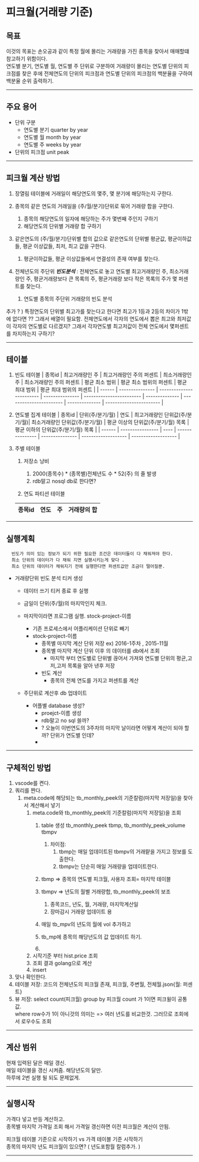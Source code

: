 # 피크월(거래량 기준)

## 목표
   이것의 목표는 손오공과 같이 특정 월에 몰리는 거래량을 가진 종목을 찾아서 매매할떄 참고하기 위함이다.   
   연도별 분기, 연도별 월, 연도별 주 단위로 구분하여 거래량이 몰리는 연도별 단위의 피크점를 찾은 후에 전체연도의 단위의 피크점과 연도별 단위의 피크점의 백분율을 구하여 백분율 순위 출력하기.

---

## 주요 용어
* 단위 구분   
  * 연도별 분기 quarter by year
  * 연도별 월 month by year
  * 연도별 주 weeks by year
* 단위의 피크점 unit peak

---



## 피크월 계산 방법

  1. 장열림 테이블에 거래일이 해당연도의 몇주, 몇 분기에 해당하는지 구한다.
  2. 종목의 같은 연도의 거래일을 (주/월/분기)단위로 묶어 거래량 합을 구한다.
     1. 종목의 해당연도의 일자에 해당하는 주가 몇번째 주인지 구하기
     2. 해당연도의 단위별 거래량 합 구하기
  3. 같은연도의 (주/월/분기)단위별 합의 값으로 같은연도의 단위별 평균값, 평균이하값들, 평균 이상값들, 최저, 최고 값을 구한다.
     1. 평균이하값들, 평균 이상값들에서 연결성의 존재 여부를 찾는다.

  4. 전체년도의 주단위 ***빈도분석*** : 전체연도로 놓고 연도별 최고거래량인 주, 최소거래량인 주, 평균거래량보다 큰 목록의 주, 평균거래량 보다 작은 목록의 주가 몇 퍼센트를 찾는다.
     1. 연도별 종목의 주단위 거래량의 빈도 분석

   추가 ? ) 특정연도의 단위별 최고가를 찾는다고 한다면 최고가 1등과 2등의 차이가 1밖에 없다면 ?? 그래서 배열이 필요함.
      전체연도에서 각자의 연도에서 뽑은 최고와 최저값이 각자의 연도별로 다르겠지? 그래서 각자연도별 최고저값이  전체 연도에서 몇퍼센트를 차지하는지 구하기?
   


---















## 테이블

   1. 빈도 테이블 
      | 종목id | 최고거래량인 주 | 최고거래량인 주의 퍼센트 | 최소거래량인 주 | 최소거래량인 주의 퍼센트 | 평균 최소 범위 | 평균 최소 범위의 퍼센트 | 평균 최대 범위 | 평균 최대 범위의 퍼센트 |
      | ------ | --------------- | ------------------------ | --------------- | ------------------------ | -------------- | ----------------------- | -------------- | ----------------------- |

   2. 연도별 집계 테이블
      | 종목id | 단위(주/분기/월) | 연도 | 최고거래량인 단위값(주/분기/월)| 최소거래량인 단위값(주/분기/월) | 평균 이상의 단위값(주/분기/월) 목록 | 평균 이하의 단위값(주/분기/월) 목록 |
      | ------ | ---------------- | ---- | --------------- | --------------- | ------------------- | ------------------- |

   3. 주별 테이블 
      1. 저장소 낭비
         1. 2000(종목수) * (종목별)전체년도 수 * 52(주) 의 줄 발생
         2. rdb말고 nosql db로 한다면?
         
      2. 연도 파티션 테이블
      
      | 종목id | 연도 | 주  | 거래량의 합 |
      | ------ | ---- | --- | ----------- |

---











  

## 실행계획

      빈도가 의미 있는 정보가 되기 위한 필요한 조건은 데이터들이 다 채워져야 한다.
      최소 단위의 데이터가 다 채워 지면 실행시키는게 맞다 .
      최소 단위의 데이터가 채워지기 전에 실행한다면 퍼센트값만 조금더 떨어질뿐.

   - 거래량단위 빈도 분석 티커 생성
     - 데이터 쓰기 티커 종료 후 실행
     - 금일이 단위(주/월)의 마지막인지 체크.
     - 마지막이라면 프로그램 실행.  stock-project-이름
       - 기존 프로세스에서 어플리케이션 단위로 빼기
       - stock-project-이름
         - 종목별 마지막 계산 단위 저장 ex) 2016-1주차 , 2015-11월
         - 종목별 마지막 계산 단위 이후 의 데이터를 db에서 조회
           - 마지막 부터 연도별로 단위별 끊어서 가져와 연도별 단위의 평균,고저,고저 목록을 알아 낸후 저장
         - 빈도 계산
           - 종목의 전체 연도를 가지고 퍼센트를 계산
         
     - 주단위로 계산후 db 업데이트
       - 어플별 database 생성?
         - proejct-이름 생성
         - rdb말고 no sql 쓸까? 
         - ? 오늘이 이번연도의 3주차의 마지막 날이라면 어떻게 계산이 되야 할까? 단위가 연도별 인데?
         - 
   
  ---
  





## 구체적인 방법
1. vscode를 켠다. 
2. 쿼리를 짠다.
   1. meta.code에 해당되는 tb_monthly_peek의  기준칼럼(마지막 저장일)을 찾아서 계산해서 넣기
      1. meta.code와 tb_monthly_peek의 기준칼럼(마지막 저장일)을 조회
         1. table 생성 tb_monthly_peek tbmp, tb_monthly_peek_volume tbmpv
            1. 차이점: 
               1. tbmp는 매일 업데이트된 tbmpv의 거래럍을 가지고 정보를 도출한다.
               2. tbmpv는 단순히 매일 거래량을 업데이트한다.  
         2. tbmp     => 종목의 연도별 피크월, 사용자 조회= 마지막 테이블 
         3. tbmpv    => 년도의 월별 거래량합, tb_monthly_peek의 보조
            1. 종목코드, 년도, 월, 거래량, 마지막계산일
            2. 장마감시 거래량 업데이트 용


         4. 매일 tb_mpv의 년도의 월에 vol 추가하고
         5. tb_mp에 종목의 해당년도의 값 업데이트 하기.
         6. 
      2. 시작기준 부터 hist.price 조회
      3. 조회 결과 golang으로 계산
      4. insert
3. 맞나 확인한다.
4. 테이블 저장: 코드의 전체년도의 피크월 존재, 피크월, 주변월, 전체월.json{월: 퍼센트} 
5. 뷰 저장: select count(피크월) group by 피크월  count 가 1이면 피크윌이 공통값.   
    where row수가  1이 아니것의 의미는 => 여러 년도를 비교한것. 그러므로 조회에서 로우수도 조회

---
## 계산 범위
현재 입력된 달은 매일 갱신.   
매일 테이블을 갱신 시켜줌. 해당년도의 달만.    
하루에 2번 실행 될 되도 문제없게.  

---


## 실행시작
가격다 넣고 반등 계산하고.   
종목별 마지막 가격일 조회 해서 가격일 갱신하면 이전 피크월은 계산이 안됨.   

피크월 테이블 기준으로 시작하기 vs 가격 테이블 기준 시작하기   
종목의 마지막 년도 피크월이 있으면? ( 년도포함월 칼럼추가. )    

---